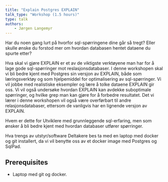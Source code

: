 ```yaml
---
title: "Explain Postgres EXPLAIN"
talk_type: "Workshop (1.5 hours)"
type: talk
authors:
    - Jørgen Langemyr
---
```

Har du noen gang lurt på hvorfor sql-spørringene dine går så tregt? Eller skulle ønske du forstod mer om hvordan databasen hentet dataene du spurte etter?

Hva skal vi gjøre
EXPLAIN er et av de viktigste verktøyene man har for å lage gode sql-spørringer mot reslasjonsdatabaser. I denne workshopen skal vi bli bedre kjent med Postgres sin versjon av EXPLAIN, både som læringsverktøy og som hjelpemiddel for optimalisering av sql-spørringer. Vi vil jobbe med realistiske eksempler og lære å tolke dataene EXPLAIN gir oss.
Vi vil også undersøke hvordan EXPLAIN kan avdekke suboptimale spørringer, og hvilke grep man kan gjøre for å forbedre resultatet.
Det vi lærer i denne workshopen vil også være overførbart til andre relasjonsdatabaser, ettersom de vanligvis har en lignende versjon av EXPLAIN.

Hvem er dette for
Utviklere med grunnleggende sql-erfaring, men som ønsker å bli bedre kjent med hvordan databaser utfører spørringer. 

Hva trengs av utstyr/software
Deltakere bes ta med en laptop med docker og git installert, da vi vil benytte oss av et docker image med Postgres og SqlPad.

## Prerequisites

* Laptop med git og docker.